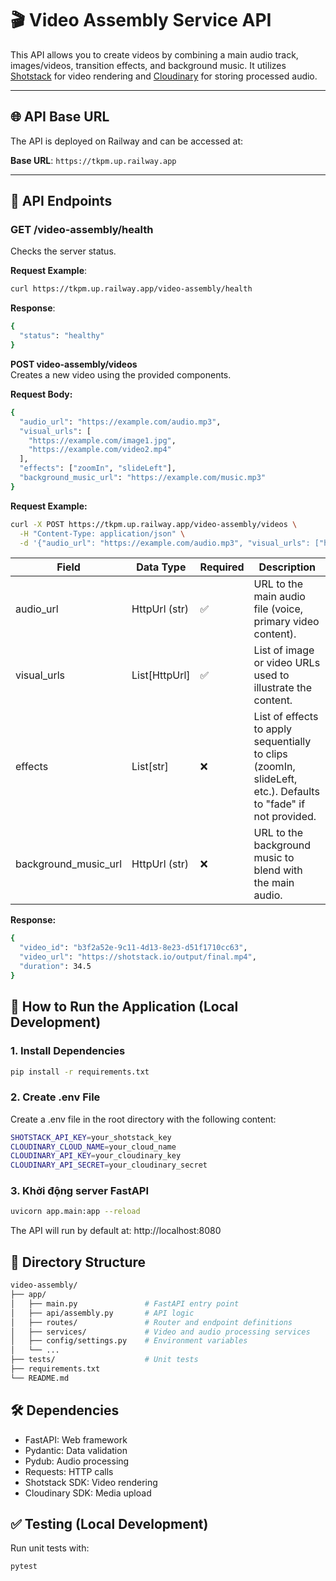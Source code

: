 # 🎬 Video Assembly Service API

This API allows you to create videos by combining a main audio track, images/videos, transition effects, and background music. It utilizes [Shotstack](https://shotstack.io) for video rendering and [Cloudinary](https://cloudinary.com) for storing processed audio.

---

## 🌐 API Base URL

The API is deployed on Railway and can be accessed at:

**Base URL**: `https://tkpm.up.railway.app`  

---

## 📡 API Endpoints

### **GET /video-assembly/health**  
Checks the server status.

**Request Example**:
```bash
curl https://tkpm.up.railway.app/video-assembly/health
```

**Response**:
```bash
{
  "status": "healthy"
}
```

**POST video-assembly/videos**  
Creates a new video using the provided components. 

**Request Body:**

```bash
{
  "audio_url": "https://example.com/audio.mp3",
  "visual_urls": [
    "https://example.com/image1.jpg",
    "https://example.com/video2.mp4"
  ],
  "effects": ["zoomIn", "slideLeft"],
  "background_music_url": "https://example.com/music.mp3"
}
```

**Request Example:**
```bash
curl -X POST https://tkpm.up.railway.app/video-assembly/videos \
  -H "Content-Type: application/json" \
  -d '{"audio_url": "https://example.com/audio.mp3", "visual_urls": ["https://example.com/image1.jpg", "https://example.com/video2.mp4"], "effects": ["zoomIn", "slideLeft"], "background_music_url": "https://example.com/music.mp3"}'
```

| Field                | Data Type         | Required | Description                                                    |
|----------------------|-------------------|----------|----------------------------------------------------------------|
| audio_url            | HttpUrl (str)     | ✅       | URL to the main audio file (voice, primary video content).      |
| visual_urls          | List[HttpUrl]     | ✅       | List of image or video URLs used to illustrate the content.    |
| effects              | List[str]         | ❌       | List of effects to apply sequentially to clips (zoomIn, slideLeft, etc.). Defaults to "fade" if not provided. |
| background_music_url | HttpUrl (str)     | ❌       | URL to the background music to blend with the main audio.      |


**Response:**

```bash
{
  "video_id": "b3f2a52e-9c11-4d13-8e23-d51f1710cc63",
  "video_url": "https://shotstack.io/output/final.mp4",
  "duration": 34.5
}
```

## 🚀 How to Run the Application (Local Development)

### 1. Install Dependencies

```bash
pip install -r requirements.txt
```

### 2. Create .env File
Create a .env file in the root directory with the following content:

```bash
SHOTSTACK_API_KEY=your_shotstack_key
CLOUDINARY_CLOUD_NAME=your_cloud_name
CLOUDINARY_API_KEY=your_cloudinary_key
CLOUDINARY_API_SECRET=your_cloudinary_secret
```

### 3. Khởi động server FastAPI

```bash
uvicorn app.main:app --reload
```
The API will run by default at: http://localhost:8080

## 🧠 Directory Structure

```bash
video-assembly/
├── app/
│   ├── main.py               # FastAPI entry point
│   ├── api/assembly.py       # API logic
│   ├── routes/               # Router and endpoint definitions
│   ├── services/             # Video and audio processing services
│   ├── config/settings.py    # Environment variables
│   └── ...
├── tests/                    # Unit tests
├── requirements.txt
└── README.md                
```

## 🛠 Dependencies

- FastAPI: Web framework
- Pydantic: Data validation
- Pydub: Audio processing
- Requests: HTTP calls
- Shotstack SDK: Video rendering
- Cloudinary SDK: Media upload

## ✅ Testing (Local Development)
Run unit tests with:

```bash
pytest
```

